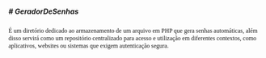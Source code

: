 <h5># GeradorDeSenhas</h5>

<label style="font-family: verdana; font-size: 12px; margin-top: 10px; text-align: justify">É um diretório dedicado ao armazenamento de um arquivo em PHP que gera senhas automáticas, além disso servirá como um repositório centralizado para acesso e utilização em diferentes contextos, como aplicativos, websites ou sistemas que exigem autenticação segura.</label>
